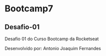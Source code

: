 # Bootcamp7

## Desafio-01

Desafio 01 do Curso Bootcamp da Rocketseat

Desenvolvido por: Antonio Joaquim Fernandes
